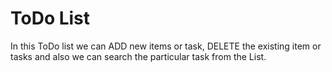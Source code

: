 # ToDo List

In this ToDo list we can ADD new items or task, DELETE the existing item or tasks and also we can search the particular task from the List.
